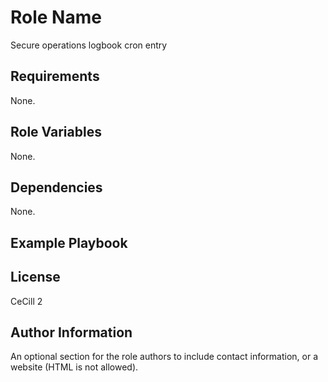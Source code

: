 Role Name
=========

Secure operations logbook cron entry

Requirements
------------

None.

Role Variables
--------------

None.

Dependencies
------------

None.

Example Playbook
----------------


License
-------

CeCill 2

Author Information
------------------

An optional section for the role authors to include contact information, or a website (HTML is not allowed).

